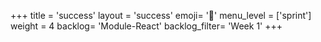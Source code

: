 +++
title = 'success'
layout = 'success'
emoji= '📝'
menu_level = ['sprint']
weight = 4
backlog= 'Module-React'
backlog_filter= 'Week 1'
+++


